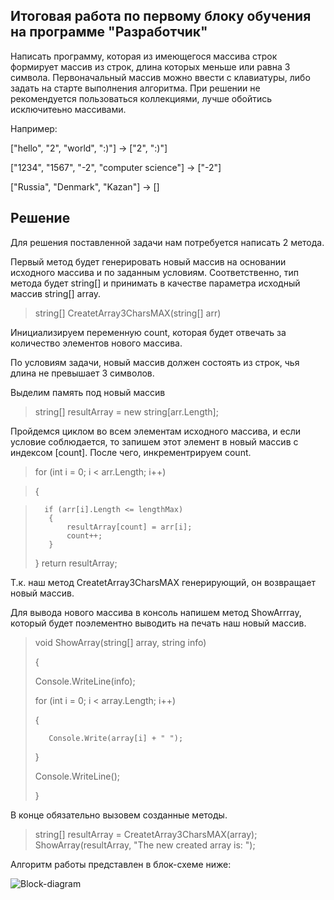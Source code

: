 ## Итоговая работа по первому блоку обучения на программе "Разработчик"

Написать программу, которая из имеющегося массива строк формирует массив из строк, длина которых меньше или равна 3 символа. Первоначальный массив можно ввести с клавиатуры, либо задать на старте выполнения алгоритма. При решении не рекомендуется пользоваться коллекциями, лучше обойтись исключитеьно массивами.

Например:

["hello", "2", "world", ":)"] ->  ["2", ":)"]

["1234", "1567", "-2", "computer science"]  -> ["-2"]

["Russia", "Denmark", "Kazan"]  -> []


## Решение

Для решения поставленной задачи нам потребуется написать 2 метода.

Первый метод будет генерировать новый массив на основании исходного массива и по заданным условиям. Соответственно, тип метода будет string[] и принимать в качестве параметра исходный массив string[] array. 

> string[] CreatetArray3CharsMAX(string[] arr)

Инициализируем переменную count, которая будет отвечать за количество элементов нового массива.

По условиям задачи, новый массив должен состоять из строк, чья длина не превышает 3 символов. 

Выделим память под новый массив

>string[] resultArray = new string[arr.Length];

Пройдемся циклом во всем элементам исходного массива, и если условие соблюдается, то запишем этот элемент в новый массив с индексом [count]. После чего, инкрементрируем count.

> for (int i = 0; i < arr.Length; i++)

>   {

>       if (arr[i].Length <= lengthMax)
>        {
>            resultArray[count] = arr[i];
>            count++;
>        }
>   } return resultArray;

Т.к. наш метод CreatetArray3CharsMAX генерирующий, он возвращает новый массив.

Для вывода нового массива в консоль напишем метод ShowArrray, который будет поэлементно выводить на печать наш новый массив.

>void ShowArray(string[] array, string info)
>
>{
>
>    Console.WriteLine(info);
>
>    for (int i = 0; i < array.Length; i++)
>
>    {
>
>        Console.Write(array[i] + " ");
>
>    }
>
>    Console.WriteLine();
>
>}

В конце обязательно  вызовем созданные методы.
>string[] resultArray = CreatetArray3CharsMAX(array);
>ShowArray(resultArray, "The new created array is: ");

Алгоритм работы представлен в блок-схеме ниже:

![Block-diagram](https://ibb.co/vJXBM8g)